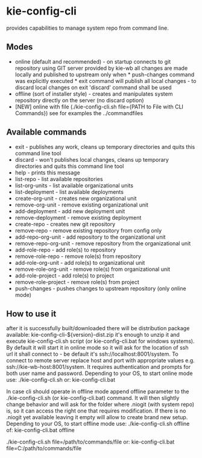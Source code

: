 kie-config-cli
=======================
provides capabilities to manage system repo from command line.

Modes
---------------------------
* online (default and recommended) - on startup connects to git repository using GIT server provided by kie-wb
        all changes are made locally and published to upstream only when
        * push-changes command was explicitly executed
        * exit command will publish all local changes - to discard local changes on exit 'discard' command shall be used
* offline (sort of installer style) - creates and manipulates system repository directly on the server (no discard option)
* [NEW] online with file (./kie-config-cli.sh file={PATH to File with CLI Commands}) see for examples the ../commandfiles

Available commands
---------------------------

* exit - publishes any work, cleans up temporary directories and quits this command line tool
* discard - won't publishes local changes, cleans up temporary directories and quits this command line tool
* help - prints this message
* list-repo - list available repositories
* list-org-units - list available organizational units
* list-deployment - list available deployments
* create-org-unit - creates new organizational unit
* remove-org-unit - remove existing organizational unit
* add-deployment - add new deployment unit
* remove-deployment - remove existing deployment
* create-repo - creates new git repository
* remove-repo - remove existing repository from config only
* add-repo-org-unit - add repository to the organizational unit
* remove-repo-org-unit - remove repository from the organizational unit
* add-role-repo - add role(s) to repository
* remove-role-repo - remove role(s) from repository
* add-role-org-unit - add role(s) to organizational unit
* remove-role-org-unit - remove role(s) from organizational unit
* add-role-project - add role(s) to project
* remove-role-project - remove role(s) from project
* push-changes - pushes changes to upstream repository (only online mode)


How to use it
-------------------------------------
after it is successfully built/downloaded there will be distribution package available: kie-config-cli-${version}-dist.zip
it's enough to unzip it and execute kie-config-cli.sh script (or kie-config-cli.bat for windows systems). By default it will start it in online mode so it will ask
for the location of ssh url it shall connect to - be default it's ssh://localhost:8001/system. To connect to remote server replace
host and port with appropriate values e.g. ssh://kie-wb-host:8001/system. It requires authentication and prompts for both
user name and password.
Depending to your OS, to start online mode use:
./kie-config-cli.sh
or:
kie-config-cli.bat

In case cli should operate in offline mode append offline parameter to the ./kie-config-cli.sh (or kie-config-cli.bat) command. It will then slightly
change behavior and will ask for the folder where .niogit (with system repo) is, so it can access the right one that requires
 modification. If there is no .niogit yet available leaving it empty will allow to create brand new setup.
Depending to your OS, to start offline mode use:
./kie-config-cli.sh offline
of:
kie-config-cli.bat offline

./kie-config-cli.sh file=/path/to/commands/file
or:
kie-config-cli.bat file=C:/path/to/commands/file
